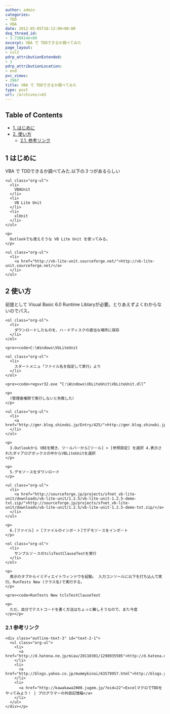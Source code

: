 ```yaml
---
author: admin
categories:
- TDD
- VBA
date: 2012-05-05T10:13:00+00:00
dsq_thread_id:
- 3.738814e+09
excerpt: VBA で TDDできるか調べてみた
page_layout:
- col2
pdrp_attributionExtended:
- 1
pdrp_attributionLocation:
- end
pvc_views:
- 2967
title: VBA で TDDできるか調べてみた
type: post
url: /archives/=43
---
```


<div id="table-of-contents">
  <h2>
    Table of Contents
  </h2>
  
  <div id="text-table-of-contents">
    <ul>
      <li>
        <a href="#sec-1">1. はじめに</a>
      </li>
      <li>
        <a href="#sec-2">2. 使い方</a> <ul>
          <li>
            <a href="#sec-2-1">2.1. 参考リンク</a>
          </li>
        </ul>
      </li>
    </ul>
  </div></p>
</div>

<div id="outline-container-sec-1" class="outline-2">
  <h2 id="sec-1">
    <span class="section-number-2">1</span> はじめに
  </h2>
  
  <div class="outline-text-2" id="text-1">
    <p>
      VBA で TDDできるか調べてみた.以下の３つがあるらしい
    </p>
    
    <ul class="org-ul">
      <li>
        VBAUnit
      </li>
      <li>
        VB Lite Unit
      </li>
      <li>
        xlUnit
      </li>
    </ul>
    
    <p>
      Outlookでも使えそうな VB Lite Unit を使ってみる。
    </p>
    
    <ul class="org-ul">
      <li>
        <a href="http://vb-lite-unit.sourceforge.net/">http://vb-lite-unit.sourceforge.net/</a>
      </li>
    </ul>
  </div></p>
</div>

<div id="outline-container-sec-2" class="outline-2">
  <h2 id="sec-2">
    <span class="section-number-2">2</span> 使い方
  </h2>
  
  <div class="outline-text-2" id="text-2">
    <p>
      前提として Visual Basic 6.0 Runtime Liblaryが必要。とりあえずよくわからないのでパス。
    </p>
    
    <ol class="org-ol">
      <li>
        ダウンロードしたものを、ハ－ドディスクの適当な場所に保存
      </li>
    </ol>
    
    <pre><code>C:\Windows\VbLiteUnit
</code></pre>
    
    <ol class="org-ol">
      <li>
        スタートメニュ「ファイル名を指定して実行」より
      </li>
    </ol>
    
    <pre><code>regsvr32.exe “C:\Windows\VbLiteUnit\VbLiteUnit.dll”
</code></pre>
    
    <p>
      (管理者権限で実行しないと失敗した）
    </p>
    
    <ul class="org-ul">
      <li>
        <a href="http://gmr.blog.shinobi.jp/Entry/425/">http://gmr.blog.shinobi.jp/Entry/425/</a>
      </li>
    </ul>
    
    <p>
      3.Outlookから VBEを開き、ツ－ルバ－から[ツ－ル] > [参照設定] を選択 4.表示されたダイアログボックスの中からVBLiteUnitを選択
    </p>
    
    <p>
      5.デモソ－スをダウンロード
    </p>
    
    <ul class="org-ul">
      <li>
        <a href="http://sourceforge.jp/projects/sfnet_vb-lite-unit/downloads/vb-lite-unit/1.2.5/vb-lite-unit-1.2.5-demo-txt.zip/">http://sourceforge.jp/projects/sfnet_vb-lite-unit/downloads/vb-lite-unit/1.2.5/vb-lite-unit-1.2.5-demo-txt.zip/</a>
      </li>
    </ul>
    
    <p>
      6.[ファイル] > [ファイルのインボ－ト]でデモソ－スをインポ－ト
    </p>
    
    <ol class="org-ol">
      <li>
        サンプルソ－スのtclsTestClauseTextを実行
      </li>
    </ol>
    
    <p>
      表示のタブからイミディエイトウィンドウを起動。 入力コンソールに以下を打ち込んで実行。RunTests New (クラス名)で実行する。
    </p>
    
    <pre><code>RunTests New tclsTestClauseText
</code></pre>
    
    <p>
      ただ、自分でテストコ－ドを書く方法はちょっと難しそうなので、また今度
    </p></p>
  </div>
  
  <div id="outline-container-sec-2-1" class="outline-3">
    <h3 id="sec-2-1">
      <span class="section-number-3">2.1</span> 参考リンク
    </h3>
    
    <div class="outline-text-3" id="text-2-1">
      <ul class="org-ul">
        <li>
          <a href="http://d.hatena.ne.jp/miau/20110301/1298935505">http://d.hatena.ne.jp/miau/20110301/1298935505</a>
        </li>
        <li>
          <a href="http://blogs.yahoo.co.jp/mummykinoi/63579957.html">http://blogs.yahoo.co.jp/mummykinoi/63579957.html</a>
        </li>
        <li>
          <a href="http://kawakawa2000.jugem.jp/?eid=22">ExcelマクロでTDDをやってみよう！ | プログラマーの外部記憶箱</a>
        </li>
      </ul>
    </div></p>
  </div></p>
</div>